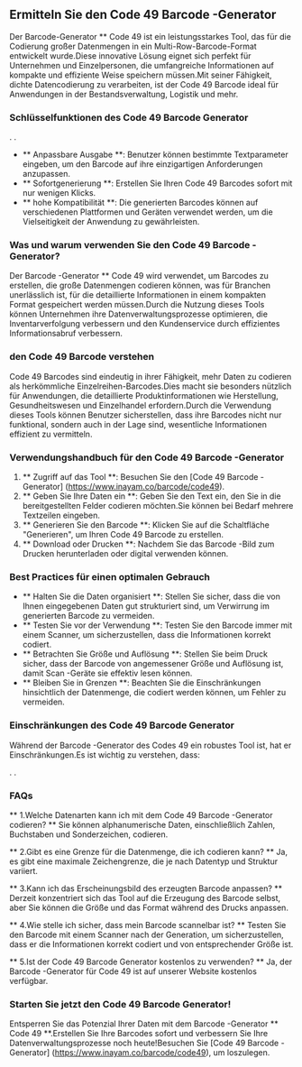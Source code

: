 ## Ermitteln Sie den Code 49 Barcode -Generator

Der Barcode-Generator ** Code 49 ist ein leistungsstarkes Tool, das für die Codierung großer Datenmengen in ein Multi-Row-Barcode-Format entwickelt wurde.Diese innovative Lösung eignet sich perfekt für Unternehmen und Einzelpersonen, die umfangreiche Informationen auf kompakte und effiziente Weise speichern müssen.Mit seiner Fähigkeit, dichte Datencodierung zu verarbeiten, ist der Code 49 Barcode ideal für Anwendungen in der Bestandsverwaltung, Logistik und mehr.

### Schlüsselfunktionen des Code 49 Barcode Generator

.
.
- ** Anpassbare Ausgabe **: Benutzer können bestimmte Textparameter eingeben, um den Barcode auf ihre einzigartigen Anforderungen anzupassen.
- ** Sofortgenerierung **: Erstellen Sie Ihren Code 49 Barcodes sofort mit nur wenigen Klicks.
- ** hohe Kompatibilität **: Die generierten Barcodes können auf verschiedenen Plattformen und Geräten verwendet werden, um die Vielseitigkeit der Anwendung zu gewährleisten.

### Was und warum verwenden Sie den Code 49 Barcode -Generator?

Der Barcode -Generator ** Code 49 wird verwendet, um Barcodes zu erstellen, die große Datenmengen codieren können, was für Branchen unerlässlich ist, für die detaillierte Informationen in einem kompakten Format gespeichert werden müssen.Durch die Nutzung dieses Tools können Unternehmen ihre Datenverwaltungsprozesse optimieren, die Inventarverfolgung verbessern und den Kundenservice durch effizientes Informationsabruf verbessern.

### den Code 49 Barcode verstehen

Code 49 Barcodes sind eindeutig in ihrer Fähigkeit, mehr Daten zu codieren als herkömmliche Einzelreihen-Barcodes.Dies macht sie besonders nützlich für Anwendungen, die detaillierte Produktinformationen wie Herstellung, Gesundheitswesen und Einzelhandel erfordern.Durch die Verwendung dieses Tools können Benutzer sicherstellen, dass ihre Barcodes nicht nur funktional, sondern auch in der Lage sind, wesentliche Informationen effizient zu vermitteln.

### Verwendungshandbuch für den Code 49 Barcode -Generator

1. ** Zugriff auf das Tool **: Besuchen Sie den [Code 49 Barcode -Generator] (https://www.inayam.co/barcode/code49).
2. ** Geben Sie Ihre Daten ein **: Geben Sie den Text ein, den Sie in die bereitgestellten Felder codieren möchten.Sie können bei Bedarf mehrere Textzeilen eingeben.
3. ** Generieren Sie den Barcode **: Klicken Sie auf die Schaltfläche "Generieren", um Ihren Code 49 Barcode zu erstellen.
4. ** Download oder Drucken **: Nachdem Sie das Barcode -Bild zum Drucken herunterladen oder digital verwenden können.

### Best Practices für einen optimalen Gebrauch

- ** Halten Sie die Daten organisiert **: Stellen Sie sicher, dass die von Ihnen eingegebenen Daten gut strukturiert sind, um Verwirrung im generierten Barcode zu vermeiden.
- ** Testen Sie vor der Verwendung **: Testen Sie den Barcode immer mit einem Scanner, um sicherzustellen, dass die Informationen korrekt codiert.
- ** Betrachten Sie Größe und Auflösung **: Stellen Sie beim Druck sicher, dass der Barcode von angemessener Größe und Auflösung ist, damit Scan -Geräte sie effektiv lesen können.
- ** Bleiben Sie in Grenzen **: Beachten Sie die Einschränkungen hinsichtlich der Datenmenge, die codiert werden können, um Fehler zu vermeiden.

### Einschränkungen des Code 49 Barcode Generator

Während der Barcode -Generator des Codes 49 ein robustes Tool ist, hat er Einschränkungen.Es ist wichtig zu verstehen, dass:

.
.

### FAQs

** 1.Welche Datenarten kann ich mit dem Code 49 Barcode -Generator codieren? **
Sie können alphanumerische Daten, einschließlich Zahlen, Buchstaben und Sonderzeichen, codieren.

** 2.Gibt es eine Grenze für die Datenmenge, die ich codieren kann? **
Ja, es gibt eine maximale Zeichengrenze, die je nach Datentyp und Struktur variiert.

** 3.Kann ich das Erscheinungsbild des erzeugten Barcode anpassen? **
Derzeit konzentriert sich das Tool auf die Erzeugung des Barcode selbst, aber Sie können die Größe und das Format während des Drucks anpassen.

** 4.Wie stelle ich sicher, dass mein Barcode scannelbar ist? **
Testen Sie den Barcode mit einem Scanner nach der Generation, um sicherzustellen, dass er die Informationen korrekt codiert und von entsprechender Größe ist.

** 5.Ist der Code 49 Barcode Generator kostenlos zu verwenden? **
Ja, der Barcode -Generator für Code 49 ist auf unserer Website kostenlos verfügbar.

### Starten Sie jetzt den Code 49 Barcode Generator!

Entsperren Sie das Potenzial Ihrer Daten mit dem Barcode -Generator ** Code 49 **.Erstellen Sie Ihre Barcodes sofort und verbessern Sie Ihre Datenverwaltungsprozesse noch heute!Besuchen Sie [Code 49 Barcode -Generator] (https://www.inayam.co/barcode/code49), um loszulegen.